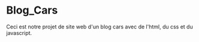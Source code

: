 # Blog_Cars
Ceci est notre projet de site web d'un blog cars avec de l'html, du css et du javascript.
